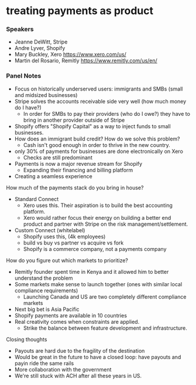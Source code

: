 # treating payments as product

### Speakers

- Jeanne DeWitt, Stripe
- Andre Lyver, Shopify
- Mary Buckley, Xero https://www.xero.com/us/
- Martin del Rosario, Remitly https://www.remitly.com/us/en/

### Panel Notes

- Focus on historically underserved users: immigrants and SMBs (small and midsized businesses)
- Stripe solves the accounts receivable side very well (how much money do I have?)
  - In order for SMBs to pay their providers (who do I owe?) they have to bring in another provider outside of Stripe
- Shopify offers "Shopify Capital" as a way to inject funds to small businesses.
- How does an immigrant build credit? How do we solve this problem?
  - Cash isn't good enough in order to thrive in the new country.
- only 30% of payments for businesses are done electronically on Xero
  - Checks are still predominant
- Payments is now a major revenue stream for Shopify
  - Expanding their financing and billing platform
- Creating a seamless experience

How much of the payments stack do you bring in house?

- Standard Connect
  - Xero uses this. Their aspiration is to build the best accounting platform.
  - Xero would rather focus their energy on building a better end product and partner with Stripe on the risk management/settlement.
- Custom Connect (whitelabel)
  - Shopify uses this, (4k employees)
  - build vs buy vs partner vs acquire vs fork
  - Shopify is a commerce company, not a payments company

How do you figure out which markets to prioritize?

- Remitly founder spent time in Kenya and it allowed him to better understand the problem
- Some markets make sense to launch together (ones with similar local compliance requirements)
  - Launching Canada and US are two completely different compliance markets
- Next big bet is Asia Pacific
- Shopify payments are available in 10 countries
- Real creativity comes when constraints are applied.
  - Strike the balance between feature development and infrastructure.

Closing thoughts

- Payouts are hard due to the fragility of the destination
- Would be great in the future to have a closed loop: have payouts and payin ride the same rails
- More collaboration with the government
- We're still stuck with ACH after all these years in US.




  

  

  
